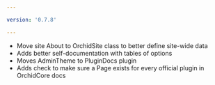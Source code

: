 ```yaml
---

version: '0.7.8'

---
```


- Move site About to OrchidSite class to better define site-wide data
- Adds better self-documentation with tables of options
- Moves AdminTheme to PluginDocs plugin
- Adds check to make sure a Page exists for every official plugin in OrchidCore docs
